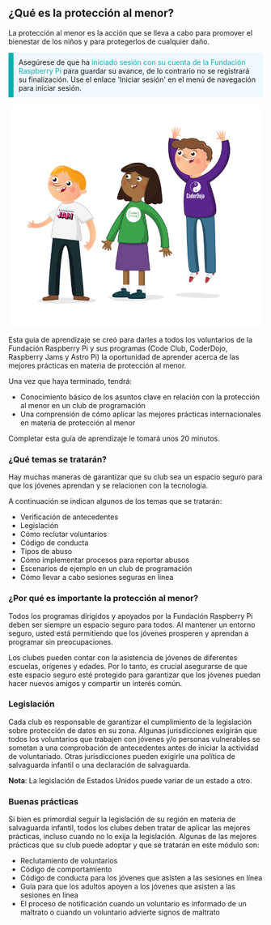 ## ¿Qué es la protección al menor?

La protección al menor es la acción que se lleva a cabo para promover el bienestar de los niños y para protegerlos de cualquier daño.

<p style="border-left: solid; border-width:10px; border-color: #0faeb0; background-color: aliceblue; padding: 10px;">
Asegúrese de que ha <span style="color: #0faeb0">iniciado sesión con su cuenta de la Fundación Raspberry Pi</span> para guardar su avance, de lo contrario no se registrará su finalización. Use el enlace 'Iniciar sesión' en el menú de navegación para iniciar sesión.
</p>

![Tres jóvenes están de pie.](images/3-RPF-Kids.png)

Esta guía de aprendizaje se creó para darles a todos los voluntarios de la Fundación Raspberry Pi y sus programas (Code Club, CoderDojo, Raspberry Jams y Astro Pi) la oportunidad de aprender acerca de las mejores prácticas en materia de protección al menor.

Una vez que haya terminado, tendrá:

* Conocimiento básico de los asuntos clave en relación con la protección al menor en un club de programación
* Una comprensión de cómo aplicar las mejores prácticas internacionales en materia de protección al menor

Completar esta guía de aprendizaje le tomará unos 20 minutos.

### ¿Qué temas se tratarán?

Hay muchas maneras de garantizar que su club sea un espacio seguro para que los jóvenes aprendan y se relacionen con la tecnología.

A continuación se indican algunos de los temas que se tratarán:

* Verificación de antecedentes
* Legislación
* Cómo reclutar voluntarios
* Código de conducta
* Tipos de abuso
* Cómo implementar procesos para reportar abusos
* Escenarios de ejemplo en un club de programación
* Cómo llevar a cabo sesiones seguras en línea

### ¿Por qué es importante la protección al menor?

Todos los programas dirigidos y apoyados por la Fundación Raspberry Pi deben ser siempre un espacio seguro para todos. Al mantener un entorno seguro, usted está permitiendo que los jóvenes prosperen y aprendan a programar sin preocupaciones.

Los clubes pueden contar con la asistencia de jóvenes de diferentes escuelas, orígenes y edades. Por lo tanto, es crucial asegurarse de que este espacio seguro esté protegido para garantizar que los jóvenes puedan hacer nuevos amigos y compartir un interés común.

### Legislación

Cada club es responsable de garantizar el cumplimiento de la legislación sobre protección de datos en su zona. Algunas jurisdicciones exigirán que todos los voluntarios que trabajen con jóvenes y/o personas vulnerables se sometan a una comprobación de antecedentes antes de iniciar la actividad de voluntariado. Otras jurisdicciones pueden exigirle una política de salvaguarda infantil o una declaración de salvaguarda.

**Nota**: La legislación de Estados Unidos puede variar de un estado a otro.

### Buenas prácticas

Si bien es primordial seguir la legislación de su región en materia de salvaguarda infantil, todos los clubes deben tratar de aplicar las mejores prácticas, incluso cuando no lo exija la legislación. Algunas de las mejores prácticas que su club puede adoptar y que se tratarán en este módulo son:

* Reclutamiento de voluntarios
* Código de comportamiento
* Código de conducta para los jóvenes que asisten a las sesiones en línea
* Guía para que los adultos apoyen a los jóvenes que asisten a las sesiones en línea
* El proceso de notificación cuando un voluntario es informado de un maltrato o cuando un voluntario advierte signos de maltrato
